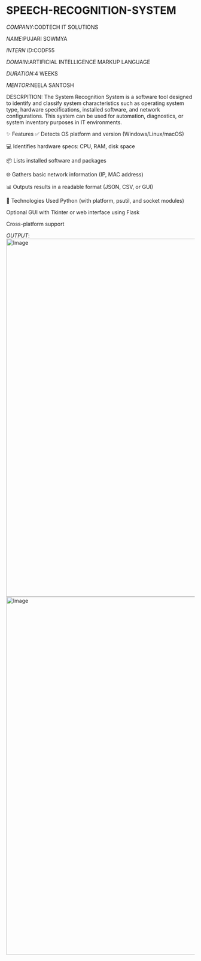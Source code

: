 # SPEECH-RECOGNITION-SYSTEM
*COMPANY*:CODTECH IT SOLUTIONS

*NAME*:PUJARI SOWMYA

*INTERN ID*:CODF55

*DOMAIN*:ARTIFICIAL INTELLIGENCE MARKUP LANGUAGE

*DURATION*:4 WEEKS

*MENTOR*:NEELA SANTOSH

DESCRPITION:
The System Recognition System is a software tool designed to identify and classify system characteristics such as operating system type, hardware specifications, installed software, and network configurations. This system can be used for automation, diagnostics, or system inventory purposes in IT environments.

✨ Features
✅ Detects OS platform and version (Windows/Linux/macOS)

💻 Identifies hardware specs: CPU, RAM, disk space

📦 Lists installed software and packages

🌐 Gathers basic network information (IP, MAC address)

📊 Outputs results in a readable format (JSON, CSV, or GUI)

🔧 Technologies Used
Python (with platform, psutil, and socket modules)

Optional GUI with Tkinter or web interface using Flask

Cross-platform support

*OUTPUT*:
<img width="955" alt="Image" src="https://github.com/user-attachments/assets/65b32523-4de0-4eaa-848b-46da86f3d050" />
<img width="955" alt="Image" src="https://github.com/user-attachments/assets/cd65c493-6f60-459e-9866-2e9fd3ae82c9" />
